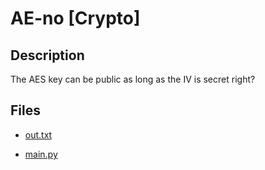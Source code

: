 # AE-no [Crypto]

## Description

The AES key can be public as long as the IV is secret right?

## Files

* [out.txt](files/out.txt)

* [main.py](files/main.py)

